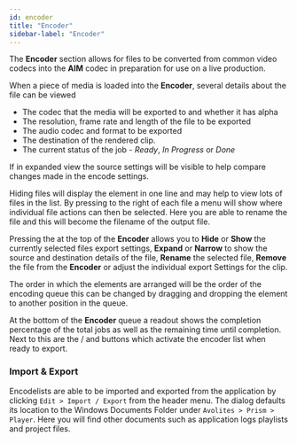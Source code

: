 ```yaml
---
id: encoder
title: "Encoder"
sidebar-label: "Encoder"
---
```


The **Encoder** section allows for files to be converted from common video codecs into the **AIM** codec in preparation for use on a live production.

<!-- <img style="max-width:340px" src="./assets/images/docs-images/encoder%20details.png" width="90%" />  -->

When a piece of media is loaded into the **Encoder**, several details about the file can be viewed

* The codec that the media will be exported to and whether it has alpha
* The resolution, frame rate and length of the file to be exported 
* The audio codec and format to be exported 
* The destination of the rendered clip. 
* The current status of the job - *Ready*, *In Progress* or *Done*

If in expanded view the source settings will be visible to help compare changes made in the encode settings.

Hiding files will display the element in one line and may help to view lots of files in the list. By pressing <i className="icon icon-menu-dots"></i> to the right of each file a menu will show where individual file actions can then be selected. Here you are able to rename the file and this will become the filename of the output file.

Pressing the <i className="icon icon-menu-dots"></i> at the top of the **Encoder** allows you to **Hide** or **Show** the currently selected files export settings, **Expand** or **Narrow** to show the source and destination details of the file, **Rename** the selected file, **Remove** the file from the **Encoder** or adjust the individual export Settings for the clip.

The order in which the elements are arranged will be the order of the encoding queue this can be changed by dragging and dropping the element to another position in the queue.

At the bottom of the **Encoder** queue a readout shows the completion percentage of the total jobs as well as the remaining time until completion. Next to this are the <i className="icon icon-button-play"></i> / <i className="icon icon-button-pause"></i> and <i className="icon icon-button-stop"></i> buttons which activate the encoder list when ready to export.

<!-- <br /> -->

### Import & Export

Encodelists are able to be imported and exported from the application by clicking `Edit > Import / Export` from the header menu. The dialog defaults its location to the Windows Documents Folder under `Avolites > Prism > Player`. Here you will find other documents such as application logs playlists and project files.